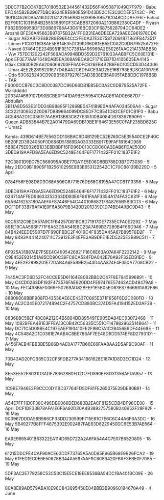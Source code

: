 3D0C77B2CC47BE70180532E344561432D56F4050871049C7F979 - Babu
EFD445B2B29077DBC9324EBE890E591D43DE2C1E3C0CDEF5743C - PC
1891C4526DA5A16DD2D4122956982E03B9EAB571C048CDDAE7F6 - Fahad
B2F901C1031584B255536891DF3CABB672060A210B862350C4DF - Piyash
F9826B99958DF3D0B89768A43D616BCB3CF6875928794DC94DE2 - Aroshil
BFE36A45863B97675B32A1FF0B31EA6DEEEA729AE0E861978CD6 - Sugar
AE2ABF2E8B2B9E96E4CC2FE0A37E3075872D91B71B61FB473517  - Limon
F1C0211638AE5EB14E35DC96D66DB1EB5EC0A2C0DB79525A72FE - Naved
07464CE234B951F9E1C7381A496969A2E50261AAC21A137ABB50 - Ww
757EC1202242F569ADA994BDD559D2E761033AAB9FC5C00E131E - Apk
EF0E77AAF1649DAB5EA308A9BCA9CF1710EB71D4105605EA4145 - Istiak
C8830B2EA6206069203FF6A0FCB26EB4B2B8F6D105CD53D44306 - Umar
4EE2E2898201E77DAB4A2C6DF4CE3AD25E16B793E9D8CA1007E6 - Odo
53C625243CD90BB580792761EAD3B38EB5A005FAB8DBC1978B6B - TAR
F6000CCB76C3C8D00387DC96D66DB1EB5EC0A2C0DB79525A72FE - Waliddddd
2033A14669107D90BCBE0F141DA9BE959541CFACE61AD0E687D7 - Abdullah 
3B11A8D563E31DD24B98895F1286BE04741B9E0A4AFA034506A4 - Sugar
3C222130652220D87D889664099DC85DF7CB541D82CEF01CB1F0 - Babu 
4C548A2D1C0361E7AABA13B83C827E35100B4084D678367690F6 - Queen
ADB53844B7E2A01479DA69DB19BE1F64613E56C0FAF235BD625C - Umar2

Kamla:
439D614BE7E562DD106BAC6D4B129EC52B7A0C5E35540CE2F40C
9B20F2D3824050F0D866D51889DA03033EB917E9FAF1B164D989
5B8E475E9326B1D3EBDBBF16FD96D013CCBC6CA3DAB6FDAE50D0
3DED919AAFD8A5EA6ED9C5248E464F6F1771432FF01C1837E1F2





72C3801D9EC75C566095A0BE77DA11E5E06D8BB788D3B7D73089 - 5 May
2EDC9B18905F1B25610295E9B3E653122542C1C70CB8139B229D - 5 April


0784F56FE08D8D3C68A506C6771576DE68C6195A47CDB1113398 - 5 May


3DED919AAFD8A5EA6ED9C5248E464F6F1771432FF01C1837E1F2 - 6 May
024714AFFED93633252363DD83E6F861FAAF3354A174FA3C631F - 6 May
65A6416253180AAEFAF87446F54C440108682176A8765B5B3CD3 - 6 May
DCF1DF33B78AFA1E0F6A5079B3420D201D39D1D74BE4A9BC9D43 - 6 May


90C5312C9EDA57A9C1FB4257DB1BC8D71917DE7735ECFA0E2292 - 7 May
891E19CAA566F771F6A53D9A541E8C23A7469B37289B4F66D946 - 7 May
84B424EEDE5987D7F69CFBBC2F4019C4F835DA45A87B895F8D2F - 7 May
8483A4414240711C73912E3F4EFE3AB9DFE1E2D5225E3B89C511 - 7 May

6F925A31B87AE7F5EE4C4995426821F16C6E63A07A64F2232142 - 9 May
C9E452E931451A85CD90C39FC8CA524FDA042E70A92F32EDB1EC - 9 May
4EE2E2898201E77DAB4A6E5B9B2543D4AA874F4F050A7708CB22 - 9 May

7445AC3FD6D52FC4CCEE5D61164E80B2BBD2C47F8E7645996891 - 10 May
C4CD0283DF192F473576FAE620DD4FE97476E57463ACD49479A8 - 10 May
FEC498B5F0066F50269AD82BEEF1E5B05ED83E87B66661A82F86 - 10 May
88809069BBF908FD42536AE6CE4337C665E371F956F8D2C080FD - 10 May
AC2C045E072174894C2F4757CD880BC374D5FA4194152ED3AF39 - 10 May



883608C58EF48C8A212C4B6804DD89549FE905DA84EC03072468 - 11 May
10B2BFEA4B1E3FFEA13C0B42C56335C551CF147982963514B641 - 11 May
DC71C5D09BE4C197EAEF190410FE2F9BC7A1C2B456E6DF44E68E - 11 May 
4C548A2D1C0361E7AABAC8BE786AF7EE48D9DD574EF8D27931D1 - 11 May
A456FAEB4FBB3BE5B66D4AE0A1777B60E66FAA8AA2D5AF9C90AF - 11 May

70B43AD20FCB85C32CF5FDB277A341861628E187A1D8D3EC1D24 - 12 May

8E53EE52F8031D3ADE783628B0FD2C7FD890EF8D3135BAFDA957 - 13 May

1C9BE7946E2F9CCC0D11BD37764FD5DF81FE265075E29DE80B91 - 14 May

A54E7FF11D0F38C498DB0066DED680B2EACF8125CDB4BF98CE00 - 15 April
DCF1DF33B78AFA1E0F6A92D30A4B3892757580B246652F28F92F - 16 May
903967DDDA58B986CF33DD230599F715E61C7E6C6C44A6F6A3DC - 16 May
5B49277B8FFF4875392E902487FAE63D8229450DC6E53B7AB564 - 16 May

EA9E9665401B63322EA114D65D722A2A6FA54A4C7E07B6520805 - 18 May

61215DDCFE4CAF90ACE63DDF73765A5A0D85F965B68E9B26FCA2 - 19 May
61FED1EC0E6E50628B344A5597AAF9C6089420FBAF3FBE0F7085 - 19 May

5DF3AC2E779258C53C53C15E5CE18EE8536BA54DC1BA401BC09E - 26 May


80A8E89AD579ABA10E96C843695450E04BBB3B90960184670A49 - 4 June
